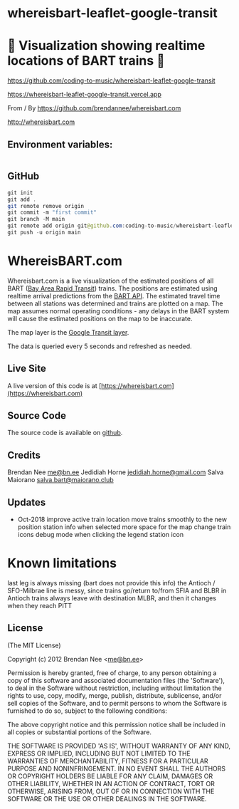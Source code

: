 # whereisbart-leaflet-google-transit

# 🚀 Visualization showing realtime locations of BART trains 🚀

https://github.com/coding-to-music/whereisbart-leaflet-google-transit

https://whereisbart-leaflet-google-transit.vercel.app

From / By https://github.com/brendannee/whereisbart.com

http://whereisbart.com

## Environment variables:

```java

```

## GitHub

```java
git init
git add .
git remote remove origin
git commit -m "first commit"
git branch -M main
git remote add origin git@github.com:coding-to-music/whereisbart-leaflet-google-transit.git
git push -u origin main
```

# WhereisBART.com

Whereisbart.com is a live visualization of the estimated positions of all BART ([Bay Area Rapid Transit](https://bart.gov)) trains.
The positions are estimated using realtime arrival predictions from the [BART API](https://www.bart.gov/schedules/developers/api.aspx).
The estimated travel time between all stations was determined and trains are plotted on a map.
The map assumes normal operating conditions - any delays in the BART system will cause the estimated positions on the map to be inaccurate.

The map layer is the [Google Transit layer](https://blinktag.com/google-transit-layer-through-google-maps-api/).

The data is queried every 5 seconds and refreshed as needed.

## Live Site

A live version of this code is at [https://whereisbart.com](https://whereisbart.com)

## Source Code
The source code is available on [github](https://github.com/brendannee/whereisbart.com).

## Credits

Brendan Nee  me@bn.ee
Jedidiah Horne jedidiah.horne@gmail.com
Salva Maiorano salva.bart@maiorano.club

## Updates

- Oct-2018
improve active train location
move trains smoothly to the new position
station info when selected
more space for the map
change train icons
debug mode when clicking the legend station icon

# Known limitations
last leg is always missing (bart does not provide this info)
the Antioch / SFO-Milbrae line is messy, since trains go/return to/from SFIA and BLBR
in Antioch trains always leave with destination MLBR, and then it changes when they reach PITT


## License

(The MIT License)

Copyright (c) 2012 Brendan Nee &lt;me@bn.ee&gt;

Permission is hereby granted, free of charge, to any person obtaining
a copy of this software and associated documentation files (the
'Software'), to deal in the Software without restriction, including
without limitation the rights to use, copy, modify, merge, publish,
distribute, sublicense, and/or sell copies of the Software, and to
permit persons to whom the Software is furnished to do so, subject to
the following conditions:

The above copyright notice and this permission notice shall be
included in all copies or substantial portions of the Software.

THE SOFTWARE IS PROVIDED 'AS IS', WITHOUT WARRANTY OF ANY KIND,
EXPRESS OR IMPLIED, INCLUDING BUT NOT LIMITED TO THE WARRANTIES OF
MERCHANTABILITY, FITNESS FOR A PARTICULAR PURPOSE AND NONINFRINGEMENT.
IN NO EVENT SHALL THE AUTHORS OR COPYRIGHT HOLDERS BE LIABLE FOR ANY
CLAIM, DAMAGES OR OTHER LIABILITY, WHETHER IN AN ACTION OF CONTRACT,
TORT OR OTHERWISE, ARISING FROM, OUT OF OR IN CONNECTION WITH THE
SOFTWARE OR THE USE OR OTHER DEALINGS IN THE SOFTWARE.
